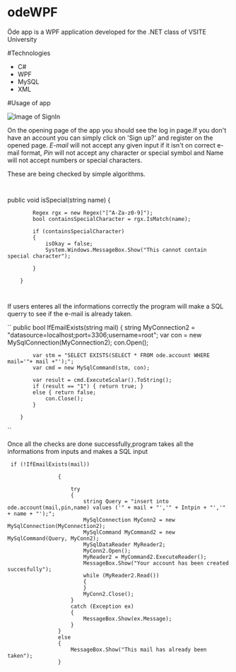 # odeWPF
Öde app is a WPF application developed for the .NET class of VSITE University

#Technologies

- C#
- WPF
- MySQL
- XML

#Usage  of app

![Image of SignIn](https://github.com/FatiGurqiti/odeWPF/blob/master/img/1.bmp)

On the opening page of the app you should see the log in page.If you don't have an account you can simply click on 'Sign up?' and register on the opened page.
_E-mail_ will not accept any given input if it isn't on correct e-mail format, _Pin_ will not accept any character or special symbol and Name will not accept numbers or special characters.

These are being checked by simple algorithms.

`
`

public void isSpecial(string name)
        {

            Regex rgx = new Regex("[^A-Za-z0-9]");
            bool containsSpecialCharacter = rgx.IsMatch(name);

            if (containsSpecialCharacter)
            {
                isOkay = false;
                System.Windows.MessageBox.Show("This cannot contain special character");

            }

        }
`
`

If users enteres all the informations correctly the program will make a SQL querry to see if the e-mail is already taken.

``
public bool IfEmailExists(string mail)
        {
            string MyConnection2 = "datasource=localhost;port=3306;username=root";
            var con = new MySqlConnection(MyConnection2);
            con.Open();

            var stm = "SELECT EXISTS(SELECT * FROM ode.account WHERE mail='"+ mail +"');";
            var cmd = new MySqlCommand(stm, con);

            var result = cmd.ExecuteScalar().ToString();
            if (result == "1") { return true; }
            else { return false;
                con.Close();
            }

        } 
``

Once all the checks are done successfully,program takes all the informations from inputs and makes a SQL input

```
 if (!IfEmailExists(mail))

                {

                    try
                    {
                        string Query = "insert into ode.account(mail,pin,name) values ('" + mail + "','" + Intpin + "','" + name + "');";
                        MySqlConnection MyConn2 = new MySqlConnection(MyConnection2);
                        MySqlCommand MyCommand2 = new MySqlCommand(Query, MyConn2);
                        MySqlDataReader MyReader2;
                        MyConn2.Open();
                        MyReader2 = MyCommand2.ExecuteReader();
                        MessageBox.Show("Your account has been created succesfully");
                        while (MyReader2.Read())
                        {
                        }
                        MyConn2.Close();
                    }
                    catch (Exception ex)
                    {
                        MessageBox.Show(ex.Message);
                    }
                }
                else
                {
                    MessageBox.Show("This mail has already been taken");
                }

```
